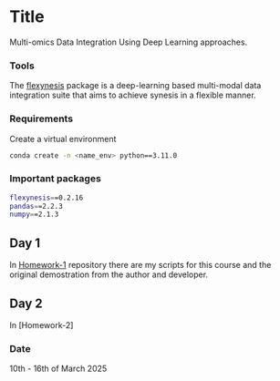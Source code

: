 # Title
Multi-omics Data Integration Using Deep Learning approaches.

### Tools
The [flexynesis](https://github.com/BIMSBbioinfo/flexynesis) package is a deep-learning based multi-modal data integration suite that aims to achieve synesis in a flexible manner.<br>

### Requirements

Create a virtual environment
```bash
conda create -n <name_env> python==3.11.0
```

### Important packages
```bash
flexynesis==0.2.16
pandas==2.2.3
numpy==2.1.3
```

## Day 1

In [Homework-1](https://github.com/Ddafnoudis/Compgen-25-Module-3/tree/main/homework_1) repository there are my scripts for this course and the original demostration from the author and developer.

## Day 2
In [Homework-2]



### Date
10th - 16th of March 2025